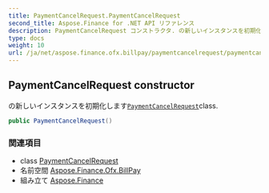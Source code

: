```yaml
---
title: PaymentCancelRequest.PaymentCancelRequest
second_title: Aspose.Finance for .NET API リファレンス
description: PaymentCancelRequest コンストラクタ. の新しいインスタンスを初期化しますPaymentCancelRequestclass.
type: docs
weight: 10
url: /ja/net/aspose.finance.ofx.billpay/paymentcancelrequest/paymentcancelrequest/
---
```

## PaymentCancelRequest constructor

の新しいインスタンスを初期化します[`PaymentCancelRequest`](../)class.

```csharp
public PaymentCancelRequest()
```

### 関連項目

* class [PaymentCancelRequest](../)
* 名前空間 [Aspose.Finance.Ofx.BillPay](../../paymentcancelrequest/)
* 組み立て [Aspose.Finance](../../../)


